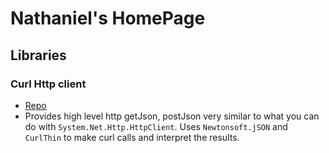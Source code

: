 # Nathaniel's HomePage

## Libraries

### Curl Http client
+ [Repo](NathanielACollier/dotnetLib_nac.CurlHttpClient/)
+ Provides high level http getJson, postJson very similar to what you can do with `System.Net.Http.HttpClient`.  Uses `Newtonsoft.jSON` and `CurlThin` to make curl calls and interpret the results.

